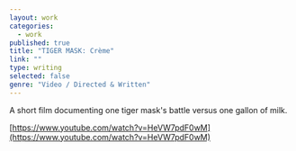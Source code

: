 ```yaml
---
layout: work
categories: 
  - work
published: true
title: "TIGER MASK: Crème"
link: ""
type: writing
selected: false
genre: "Video / Directed & Written"
---
```


A short film documenting one tiger mask's battle versus one gallon of milk.

[https://www.youtube.com/watch?v=HeVW7pdF0wM](https://www.youtube.com/watch?v=HeVW7pdF0wM)